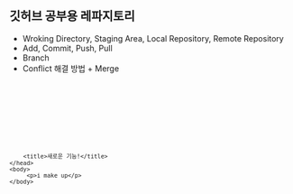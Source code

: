 ## 깃허브 공부용 레파지토리

- Wroking Directory, Staging Area, Local Repository, Remote Repository
- Add, Commit, Push, Pull
- Branch
- Conflict 해결 방법 + Merge

<code>
<!DOCTYPE html>
<html lang="en">
    <head>
        <meta Charset="UTF-8">
        <meta http-equiv="X-UA-Compatible" content="IE-edge">
        <meta name="viewport" content="width=device-width, inital-scale=1.0">

        <title>새로운 기능!</title>
    </head>
    <body>
         <p>i make up</p>
    </body>
</html>

</code>